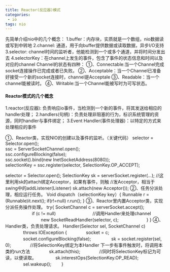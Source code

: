 ```yaml
---
title: Reactor(反应器)模式
categories:
 - io
tags: nio
---
```


先简单介绍nio中的几个概念：
1.buffer：内存块，实质就是一个数组，nio数据读或写到中转地
2.channel: 通道，用于向buffer提供数据或读取数据，异步I/O支持
3.selector: channel时间的监听者，他能检测到一个或多个通道，并将时间分发出去
4.selectorKey：在channel上发生的事件，包含了事件的状态信息和时间以及对应的channel
Channel的状态有四种：
①、Connectable:当一个Channel完成socket连接操作已完成或者已失败。
②、Acceptable：当一个Channel已准备好接受一个新的socket连接时，channel是Acceptale
③、Readable：当一个channel能被读时。
④、Writable:当一个Channel能被写时为可写状态。

#### Reactor模式的几个概念
1.reactor(反应器): 负责响应io事件，当检测到一个新的事件，将其发送给相应的handler处理；
2.handlers(句柄)：负责处理非阻塞的行为，标识系统管理的资源，同时handler与事件绑定；
3.Event Handler(事件处理器)：以特定的方式来处理相应的事件

①、Reactor类，实现NIO的创建以及事件的监听。（关键代码）
selector = Selector.open();  
            ssc = ServerSocketChannel.open();  
            ssc.configureBlocking(false);  
            ssc.socket().bind(new InetSocketAddress(8080));  
            selectionKey = ssc.register(selector, SelectionKey.OP_ACCEPT);  

 selector = Selector.open();
 SelectionKey sk = serverSocket.register(…);
 //这里利用sk的attach绑定Acceptor，如果有事件，则触
 //发Acceptor，相当于swing中的addListener(Listener)
 sk.attach(new Acceptor());
②、任务分派处理，相应运行任务。
Void dispatch（selectionKey key）{
 Runnable r = (Runnable)it.next();
 if(r!=null)
  r.run(); 
}
③、Reactor里内置Acceptor类，实现分派任务操作处理。
  try{
SocketChannel c = serverSocket.accept();
　　　　　　if (c != null)
　　　　　　　　//调用Handler来处理channel
　　　　　　　　new SocketReadHandler(selector, c);
　　　　　　}
}
④、Handler类，负责处理请求。
 Handler(Selector sel, SocketChannel c)
　　　　throws IOException {
　　　　socket = c;
　　　　socket.configureBlocking(false);
　　　　 sk = socket.register(sel, 0);
　　　　//将SelectionKey绑定为本Handler 下一步有事件触发时，将调用本类的run方法
　　　　sk.attach(this);
　　　　//同时将SelectionKey标记为可读，以便读取。
　　　　sk.interestOps(SelectionKey.OP_READ);
　　　　sel.wakeup();
　　}

























